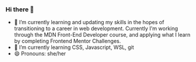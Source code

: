 ### Hi there 👋

- 🔭 I’m currently learning and updating my skills in the hopes of transitioning to a career in web development. Currently I'm working through the MDN Front-End Developer course, and applying what I learn by completing Frontend Mentor Challenges.
- 🌱 I’m currently learning CSS, Javascript, WSL, git
- 😄 Pronouns: she/her
